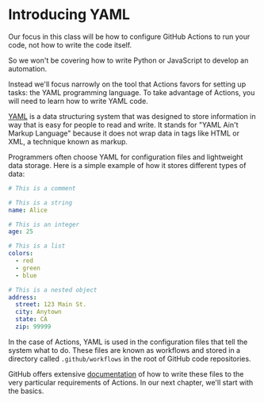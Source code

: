 # Introducing YAML

Our focus in this class will be how to configure GitHub Actions to run your code, not how to write the code itself.

So we won't be covering how to write Python or JavaScript to develop an automation.

Instead we'll focus narrowly on the tool that Actions favors for setting up tasks: the YAML programming language. To take advantage of Actions, you will need to learn how to write YAML code.

[YAML](https://en.wikipedia.org/wiki/YAML) is a data structuring system that was designed to store information in way that is easy for people to read and write. It stands for "YAML Ain't Markup Language" because it does not wrap data in tags like HTML or XML, a technique known as markup.

Programmers often choose YAML for configuration files and lightweight data storage. Here is a simple example of how it stores different types of data:

```yaml
# This is a comment

# This is a string
name: Alice

# This is an integer
age: 25

# This is a list
colors:
  - red
  - green
  - blue

# This is a nested object
address:
  street: 123 Main St.
  city: Anytown
  state: CA
  zip: 99999
```

In the case of Actions, YAML is used in the configuration files that tell the system what to do. These files are known as workflows and stored in a directory called `.github/workflows` in the root of GitHub code repositories.

GitHub offers extensive [documentation](https://docs.github.com/en/actions/writing-workflows) of how to write these files to the very particular requirements of Actions. In our next chapter, we'll start with the basics.

